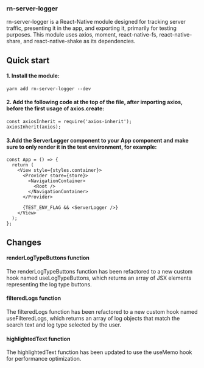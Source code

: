 ### [](#header-3) rn-server-logger
rn-server-logger is a React-Native module designed for tracking server traffic, presenting it in the app, and exporting it, primarily for testing purposes. This module uses axios, moment, react-native-fs, react-native-share, and react-native-shake as its dependencies.

## Quick start
#### 1. Install the module:
```shell
yarn add rn-server-logger --dev
``` 
#### 2. Add the following code at the top of the file, after importing axios, before the first usage of axios.create:
```shell
const axiosInherit = require('axios-inherit');
axiosInherit(axios);
```

#### 3.Add the ServerLogger component to your App component and make sure to only render it in the test environment, for example:
```shell
const App = () => {
  return (
    <View style={styles.container}>
      <Provider store={store}>
        <NavigationContainer>
          <Root />
        </NavigationContainer>
      </Provider>
      
      {TEST_ENV_FLAG && <ServerLogger />}
    </View>
  );
};

```

## Changes
#### renderLogTypeButtons function
The renderLogTypeButtons function has been refactored to a new custom hook named useLogTypeButtons, which returns an array of JSX elements representing the log type buttons.

#### filteredLogs function
The filteredLogs function has been refactored to a new custom hook named useFilteredLogs, which returns an array of log objects that match the search text and log type selected by the user.

#### highlightedText function
The highlightedText function has been updated to use the useMemo hook for performance optimization.
